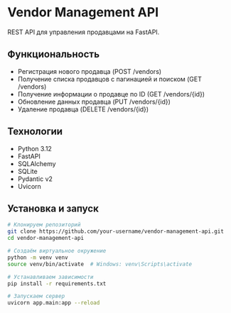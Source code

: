 # Vendor Management API

REST API для управления продавцами на FastAPI.

## Функциональность

- Регистрация нового продавца (POST /vendors)
- Получение списка продавцов с пагинацией и поиском (GET /vendors)
- Получение информации о продавце по ID (GET /vendors/{id})
- Обновление данных продавца (PUT /vendors/{id})
- Удаление продавца (DELETE /vendors/{id})

## Технологии

- Python 3.12
- FastAPI
- SQLAlchemy
- SQLite
- Pydantic v2
- Uvicorn

## Установка и запуск

```bash
# Клонируем репозиторий
git clone https://github.com/your-username/vendor-management-api.git
cd vendor-management-api

# Создаём виртуальное окружение
python -m venv venv
source venv/bin/activate  # Windows: venv\Scripts\activate

# Устанавливаем зависимости
pip install -r requirements.txt

# Запускаем сервер
uvicorn app.main:app --reload
